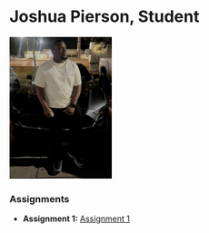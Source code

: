 # Joshua Pierson, Student
<img src="./assets/josh.jpg" style="width:180px"/>

### Assignments 
- **Assignment 1:** [Assignment 1](https://github.com/Joshua-Pierson/Assigment1.git)
    